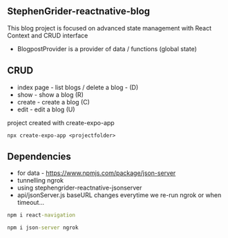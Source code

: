 ## StephenGrider-reactnative-blog

This blog project is focused on advanced state management with React Context and CRUD interface

- BlogpostProvider is a provider of data / functions (global state)

## CRUD

- index page - list blogs / delete a blog - (D)
- show - show a blog (R)
- create - create a blog (C)
- edit - edit a blog (U)

project created with create-expo-app

```
npx create-expo-app <projectfolder>
```

## Dependencies

- for data - https://www.npmjs.com/package/json-server
- tunnelling ngrok
- using stephengrider-reactnative-jsonserver
- api/jsonServer.js baseURL changes everytime we re-run ngrok or when timeout...

```cmd
npm i react-navigation

npm i json-server ngrok



```
